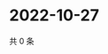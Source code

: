 # 2022-10-27

共 0 条

<!-- BEGIN WEIBO -->
<!-- 最后更新时间 Thu Oct 27 2022 14:23:38 GMT+0800 (China Standard Time) -->

<!-- END WEIBO -->
